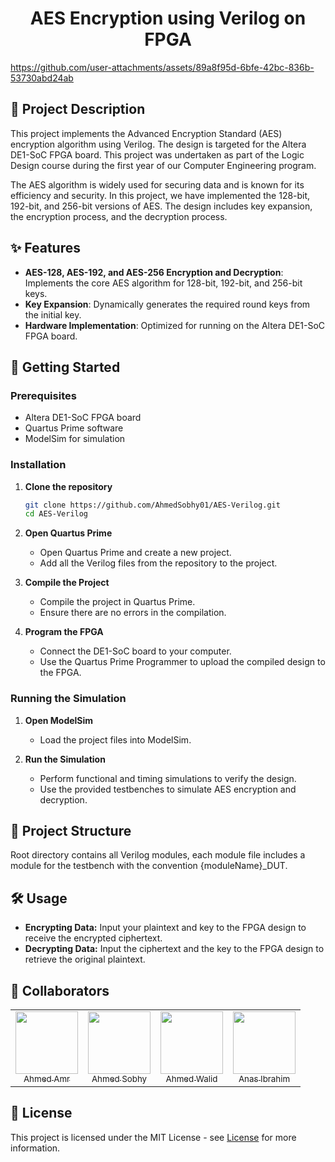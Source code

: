 # <center>AES Encryption using Verilog on FPGA</center>

https://github.com/user-attachments/assets/89a8f95d-6bfe-42bc-836b-53730abd24ab

## 📝 Project Description

This project implements the Advanced Encryption Standard (AES) encryption algorithm using Verilog. The design is targeted for the Altera DE1-SoC FPGA board. This project was undertaken as part of the Logic Design course during the first year of our Computer Engineering program.

The AES algorithm is widely used for securing data and is known for its efficiency and security. In this project, we have implemented the 128-bit, 192-bit, and 256-bit versions of AES. The design includes key expansion, the encryption process, and the decryption process.

## ✨ Features

-   **AES-128, AES-192, and AES-256 Encryption and Decryption**: Implements the core AES algorithm for 128-bit, 192-bit, and 256-bit keys.
-   **Key Expansion**: Dynamically generates the required round keys from the initial key.
-   **Hardware Implementation**: Optimized for running on the Altera DE1-SoC FPGA board.

## 🚀 Getting Started

### Prerequisites

-   Altera DE1-SoC FPGA board
-   Quartus Prime software
-   ModelSim for simulation

### Installation

1. **Clone the repository**

    ```bash
    git clone https://github.com/AhmedSobhy01/AES-Verilog.git
    cd AES-Verilog
    ```

2. **Open Quartus Prime**

    - Open Quartus Prime and create a new project.
    - Add all the Verilog files from the repository to the project.

3. **Compile the Project**

    - Compile the project in Quartus Prime.
    - Ensure there are no errors in the compilation.

4. **Program the FPGA**
    - Connect the DE1-SoC board to your computer.
    - Use the Quartus Prime Programmer to upload the compiled design to the FPGA.

### Running the Simulation

1. **Open ModelSim**

    - Load the project files into ModelSim.

2. **Run the Simulation**
    - Perform functional and timing simulations to verify the design.
    - Use the provided testbenches to simulate AES encryption and decryption.

## 📁 Project Structure

Root directory contains all Verilog modules, each module file includes a module for the testbench with the convention {moduleName}\_DUT.

## 🛠️ Usage

-   **Encrypting Data:** Input your plaintext and key to the FPGA design to receive the encrypted ciphertext.
-   **Decrypting Data:** Input the ciphertext and the key to the FPGA design to retrieve the original plaintext.

## 👥 Collaborators

<table>
<tr>
  <td align = "center"> 
	<a href = "https://github.com/AhmedAmrNabil">
	  <img src = "https://github.com/AhmedAmrNabil.png" width = 100>
	  <br />
	  <sub> Ahmed Amr </sub>
	</a>
  </td>
  <td align = "center"> 
	<a href = "https://github.com/AhmedSobhy01">
	  <img src = "https://github.com/AhmedSobhy01.png" width = 100>
	  <br />
	  <sub> Ahmed Sobhy </sub>
	</a>
  </td>
  <td align = "center"> 
	<a href = "https://github.com/AWS132">
	  <img src = "https://github.com/AWS132.png" width = 100>
	  <br />
	  <sub> Ahmed Walid </sub>
	</a>
  </td>
  <td align = "center"> 
	<a href = "https://github.com/anas-ibrahem">
	  <img src = "https://github.com/anas-ibrahem.png" width = 100>
	  <br />
	  <sub> Anas Ibrahim </sub>
	</a>
  </td>
</tr>
</table>

## 📜 License

This project is licensed under the MIT License - see [License](LICENSE) for more information.
